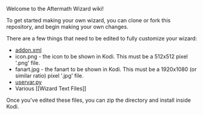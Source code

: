 Welcome to the Aftermath Wizard wiki!

To get started making your own wizard, you can clone or fork this repository, and begin making your own changes.

There are a few things that need to be edited to fully customize your wizard:

* [addon.xml](https://github.com/drinfernoo/plugin.program.aftermath/wiki/addon.xml)
* icon.png - the icon to be shown in Kodi. This must be a 512x512 pixel '.png' file.
* fanart.jpg - the fanart to be shown in Kodi. This must be a 1920x1080 (or similar ratio) pixel '.jpg' file.
* [uservar.py](https://github.com/drinfernoo/plugin.program.aftermath/wiki/uservar.py)
* Various [[Wizard Text Files]]

Once you've edited these files, you can zip the directory and install inside Kodi.